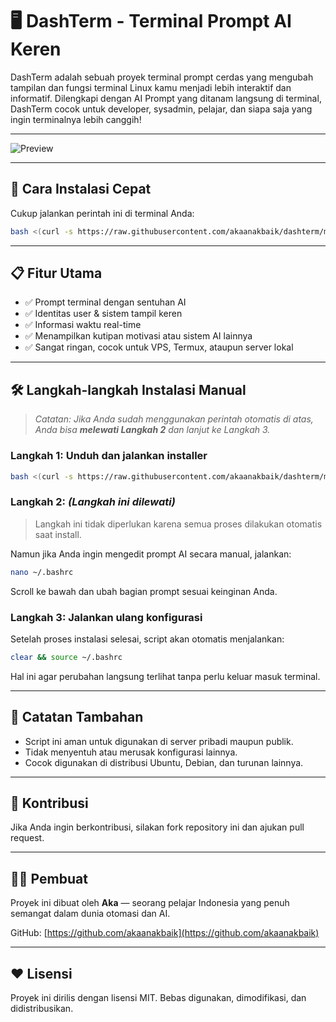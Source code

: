 # 🖥️ DashTerm - Terminal Prompt AI Keren

DashTerm adalah sebuah proyek terminal prompt cerdas yang mengubah tampilan dan fungsi terminal Linux kamu menjadi lebih interaktif dan informatif. Dilengkapi dengan AI Prompt yang ditanam langsung di terminal, DashTerm cocok untuk developer, sysadmin, pelajar, dan siapa saja yang ingin terminalnya lebih canggih!

---

![Preview](src/prev.jpeg)

---

## 🚀 Cara Instalasi Cepat

Cukup jalankan perintah ini di terminal Anda:

```bash
bash <(curl -s https://raw.githubusercontent.com/akaanakbaik/dashterm/main/install.sh)
```

---

## 📋 Fitur Utama

- ✅ Prompt terminal dengan sentuhan AI  
- ✅ Identitas user & sistem tampil keren  
- ✅ Informasi waktu real-time  
- ✅ Menampilkan kutipan motivasi atau sistem AI lainnya  
- ✅ Sangat ringan, cocok untuk VPS, Termux, ataupun server lokal  

---

## 🛠️ Langkah-langkah Instalasi Manual

> *Catatan: Jika Anda sudah menggunakan perintah otomatis di atas, Anda bisa **melewati Langkah 2** dan lanjut ke Langkah 3.*

### Langkah 1: Unduh dan jalankan installer

```bash
bash <(curl -s https://raw.githubusercontent.com/akaanakbaik/dashterm/main/install.sh)
```

### Langkah 2: *(Langkah ini dilewati)*

> Langkah ini tidak diperlukan karena semua proses dilakukan otomatis saat install.

Namun jika Anda ingin mengedit prompt AI secara manual, jalankan:

```bash
nano ~/.bashrc
```

Scroll ke bawah dan ubah bagian prompt sesuai keinginan Anda.

### Langkah 3: Jalankan ulang konfigurasi

Setelah proses instalasi selesai, script akan otomatis menjalankan:

```bash
clear && source ~/.bashrc
```

Hal ini agar perubahan langsung terlihat tanpa perlu keluar masuk terminal.

---

## 📌 Catatan Tambahan

- Script ini aman untuk digunakan di server pribadi maupun publik.
- Tidak menyentuh atau merusak konfigurasi lainnya.
- Cocok digunakan di distribusi Ubuntu, Debian, dan turunan lainnya.

---

## 🤝 Kontribusi

Jika Anda ingin berkontribusi, silakan fork repository ini dan ajukan pull request.

---

## 👨‍💻 Pembuat

Proyek ini dibuat oleh **Aka** — seorang pelajar Indonesia yang penuh semangat dalam dunia otomasi dan AI.

GitHub: [https://github.com/akaanakbaik](https://github.com/akaanakbaik)

---

## ❤️ Lisensi

Proyek ini dirilis dengan lisensi MIT. Bebas digunakan, dimodifikasi, dan didistribusikan.
